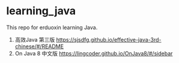 # learning_java

This repo for erduoxin learning Java.

1. 高效Java 第三版 https://sjsdfg.github.io/effective-java-3rd-chinese/#/README
2. On Java 8 中文版 https://lingcoder.github.io/OnJava8/#/sidebar
